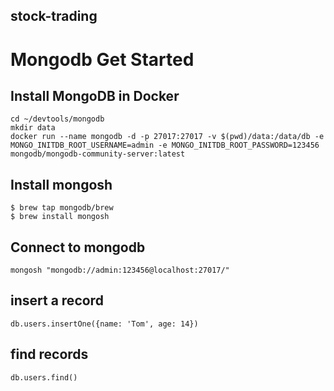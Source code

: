 stock-trading
---

# Mongodb Get Started

## Install MongoDB in Docker
```shell
cd ~/devtools/mongodb
mkdir data
docker run --name mongodb -d -p 27017:27017 -v $(pwd)/data:/data/db -e MONGO_INITDB_ROOT_USERNAME=admin -e MONGO_INITDB_ROOT_PASSWORD=123456 mongodb/mongodb-community-server:latest
```

## Install mongosh
```shell
$ brew tap mongodb/brew
$ brew install mongosh
```

## Connect to mongodb
```shell
mongosh "mongodb://admin:123456@localhost:27017/"
```

## insert a record
```shell
db.users.insertOne({name: 'Tom', age: 14})
```

## find records
```shell
db.users.find()
```

